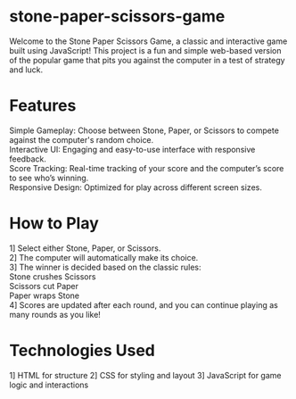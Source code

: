 # stone-paper-scissors-game
Welcome to the Stone Paper Scissors Game, a classic and interactive game built using JavaScript! This project is a fun and simple web-based version of the popular game that pits you against the computer in a test of strategy and luck.

# Features
Simple Gameplay: Choose between Stone, Paper, or Scissors to compete against the computer's random choice.     
Interactive UI: Engaging and easy-to-use interface with responsive feedback.        
Score Tracking: Real-time tracking of your score and the computer’s score to see who’s winning.              
Responsive Design: Optimized for play across different screen sizes.  

# How to Play
1] Select either Stone, Paper, or Scissors.     
2] The computer will automatically make its choice.           
3] The winner is decided based on the classic rules:     
   Stone crushes Scissors    
   Scissors cut Paper   
   Paper wraps Stone   
4] Scores are updated after each round, and you can continue playing as many rounds as you like!

# Technologies Used
1] HTML for structure
2] CSS for styling and layout
3] JavaScript for game logic and interactions
